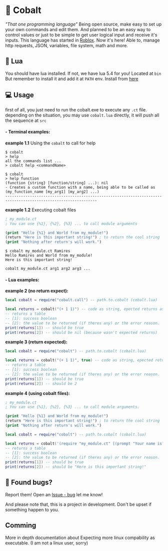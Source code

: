 # 🔵 Cobalt

_"That one programming language"_
Being open source, make easy to set up your own commands and edit them.
And planned to be an easy way to control values or just to be simple to get user logical input and receive it's inputs.
This language has started in [Roblox](https://www.roblox.com/games/97398140739060/). Now it's here!
Able to, manage http requests, JSON, variables, file system, math and more.

## 🌙 Lua

You should have lua installed. If not, we have lua 5.4 for you! Located at `bin`
But remember to install it and add it at `PATH` env.
Install from [here](https://www.lua.org/download.html)

## 💻 Usage

first of all, you just need to run the cobalt.exe to execute any `.ct` file.
depending on the situation, you may use `cobalt.lua` directly, it will push all the sequence at `src`

#### - Terminal examples:

**example 1.1**
Using the `cobalt` to call for help

```
$ cobalt
> help
all the commands list ...
> cobalt help <commandName>
```

```
$ cobalt
> help function
(function {string} [function/string] ...): nil
- Creates a custom function with a name, being able to be called as (my_function_name [my_arg1] [my_arg2] ...)
---------------------------------------------------------------------------------------------------------------
```

**example 1.2**
Executing cobalt files

```clj
; my_module.ct
; You can use {%1}, {%2}, {%3} ... to call module arguments

(print "Hello {%1} and World from my_module!")
(return "Here is this important string!") ; to return the cool string
(print "Nothing after return's will work.")
```

```
$ cobalt my_module.ct Ramires
Hello Ramires and World from my_module!
Here is this important string!
```

`cobalt my_module.ct arg1 arg2 arg3 ...`

#### - Lua examples:

**example 2 (no return expect):**

```lua
local cobalt = require("cobalt.call") -- path.to.cobalt (cobalt.lua)

local returns = cobalt("(+ 1 1)") -- code as string, epected returns as boolean.
-- returns a table
-- [1]: success boolean
-- [2]: the value to be returned (if theres any) or the error reason.
print(returns[1]) -- should be true
print(returns[2]) -- should be nil (because wasn't expected returns)
```

**example 3 (return expected):**

```lua
local cobalt = require("cobalt") -- path.to.cobalt (cobalt.lua)

local returns = cobalt("(+ 1 1)", true) -- code as string, epected returns as boolean.
-- returns a table
-- [1]: success boolean
-- [2]: the value to be returned (if theres any) or the error reason.
print(returns[1]) -- should be true
print(returns[2]) -- should be 2
```

**example 4 (using cobalt files):**

```clj
; my_module.ct
; You can use {%1}, {%2}, {%3} ... to call module arguments.

(print "Hello {%1} and World from my_module!")
(return "Here is this important string!") ; to return the cool string
(print "Nothing after return's will work.")
```

```lua
local cobalt = require("cobalt") -- path.to.cobalt (cobalt.lua)

local returns = cobalt('(require "my_module.ct" [(prompt "Your name is?")])', true) -- calling module and sending an argument as list
-- returns a table
-- [1]: success boolean
-- [2]: the value to be returned (if theres any) or the error reason.
print(returns[1]) -- should be true
print(returns[2]) -- should be "Here is this important string!"
```

## 🐛 Found bugs?

Report them!
Open an [Issue - bug](https://github.com/RamiresOliv/cobalt/issues/new) let me know!

And please note that, this is a project in development.
Don't be upset if something happen to you.

## Comming

More in depth documentation about
Expecting more linux compability as executable. (I am not a linux user, sorry)
